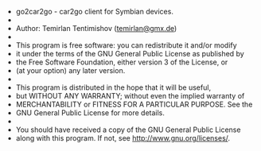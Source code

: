 * go2car2go - car2go client for Symbian devices.
*
* Author: Temirlan Tentimishov (temirlan@gmx.de)
*
* This program is free software: you can redistribute it and/or modify
* it under the terms of the GNU General Public License as published by
* the Free Software Foundation, either version 3 of the License, or
* (at your option) any later version.
*
* This program is distributed in the hope that it will be useful,
* but WITHOUT ANY WARRANTY; without even the implied warranty of
* MERCHANTABILITY or FITNESS FOR A PARTICULAR PURPOSE. See the
* GNU General Public License for more details.
*
* You should have received a copy of the GNU General Public License
* along with this program. If not, see <http://www.gnu.org/licenses/>.
